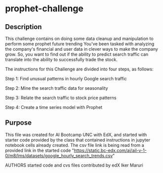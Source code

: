 # prophet-challenge

## Description
This challenge contains on doing some data cleanup and manipulation to perform some prophet future trending 
You've been tasked with analyzing the company's financial and user data in clever ways to make the company grow. So, you want to find out if the ability to predict search traffic can translate into the ability to successfully trade the stock.

The instructions for this Challenge are divided into four steps, as follows:

Step 1: Find unusual patterns in hourly Google search traffic

Step 2: Mine the search traffic data for seasonality

Step 3: Relate the search traffic to stock price patterns

Step 4: Create a time series model with Prophet

## Purpose
This file was created for AI Bootcamp UNC with EdX, and started with starter code provided by the class that contained instructions in jupyter notebook cells already created.
The csv file link is being read from a provided link in the started code "https://static.bc-edx.com/ai/ail-v-1-0/m8/lms/datasets/google_hourly_search_trends.csv"

AUTHORS
started code and cvs files contributed by edX
Iker Maruri

